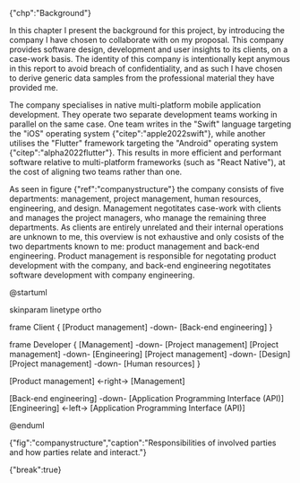 {"chp":"Background"}

In this chapter I present the background for this project, by introducing the company I have chosen to collaborate with on my proposal. This company provides software design, development and user insights to its clients, on a case-work basis. The identity of this company is intentionally kept anymous in this report to avoid breach of confidentiality, and as such I have chosen to derive generic data samples from the professional material they have provided me.

The company specialises in native multi-platform mobile application development. They operate two separate development teams working in parallel on the same case. One team writes in the "Swift" language targeting the "iOS" operating system {"citep":"apple2022swift"}, while another utilises the "Flutter" framework targeting the "Android" operating system {"citep":"alpha2022flutter"}. This results in more efficient and performant software relative to multi-platform frameworks (such as "React Native"), at the cost of aligning two teams rather than one.

As seen in figure {"ref":"companystructure"} the company consists of five departments: management, project management, human resources, engineering, and design. Management negotitates case-work with clients and manages the project managers, who manage the remaining three departments. As clients are entirely unrelated and their internal operations are unknown to me, this overview is not exhaustive and only cosists of the two departments known to me: product management and back-end engineering. Product management is responsible for negotating product development with the company, and back-end engineering negotitates software development with company engineering.

@startuml

skinparam linetype ortho

<style>
componentDiagram {
    BackGroundColor transparent
    frame {
        BackGroundColor white
    }
    component {
        BackGroundColor white
    }
}
</style>

frame Client {
    [Product management] -down- [Back-end engineering]
}

frame Developer {
    [Management] -down- [Project management]
    [Project management] -down- [Engineering]
    [Project management] -down- [Design]
    [Project management] -down- [Human resources]
}

[Product management] <-right-> [Management]

[Back-end engineering] -down- [Application Programming Interface (API)]
[Engineering] <-left-> [Application Programming Interface (API)]

@enduml

{"fig":"companystructure","caption":"Responsibilities of involved parties and how parties relate and interact."}

{"break":true}